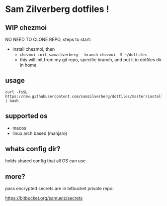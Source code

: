 
# Sam Zilverberg dotfiles !


## WIP chezmoi

NO NEED TO CLONE REPO, steps to start:

- install chezmoi, then
  - `chezmoi init samzilverberg --branch chezmoi -S ~/dotfiles`
  - this will init from my git repo, specific branch, and put it in dotfiles dir in home



## usage

```
curl -fsSL https://raw.githubusercontent.com/samzilverberg/dotfiles/master/install.sh | bash
```

## supported os

- macos
- linux arch based (manjaro)

## whats config dir?

holds shared config that all OS can use

## more?

pass encrypted secrets are in bitbucket private repo:

https://bitbucket.org/samuelz/secrets

